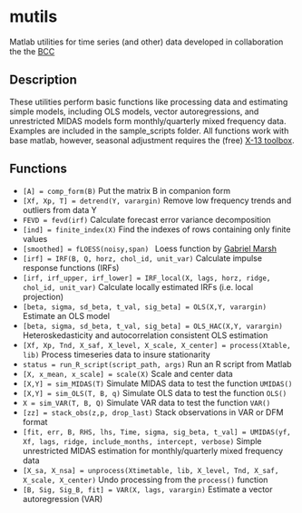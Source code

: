 # mutils

Matlab utilities for time series (and other) data developed in collaboration the the [BCC](bccprogramme.ch)

## Description

These utilities perform basic functions like processing data and estimating simple models, including OLS models, vector autoregressions, and unrestricted MIDAS models form monthly/quarterly mixed frequency data. Examples are included in the sample\_scripts folder. All functions work with base matlab, however, seasonal adjustment requires the (free) [X-13 toolbox](https://www.mathworks.com/matlabcentral/fileexchange/49120-x-13-toolbox-for-seasonal-filtering).

## Functions

- `[A] = comp_form(B)` Put the matrix B in companion form
- `[Xf, Xp, T] = detrend(Y, varargin)` Remove low frequency trends and outliers from data Y
- `FEVD = fevd(irf)` Calculate forecast error variance decomposition
- `[ind] = finite_index(X)` Find the indexes of rows containing only finite values
- `[smoothed] = fLOESS(noisy,span) ` Loess function by [Gabriel Marsh](https://ww2.mathworks.cn/matlabcentral/profile/authors/4257860)
- `[irf] = IRF(B, Q, horz, chol_id, unit_var)` Calculate impulse response functions (IRFs)
- `[irf, irf_upper, irf_lower] = IRF_local(X, lags, horz, ridge, chol_id, unit_var)` Calculate locally estimated IRFs (i.e. local projection)
- `[beta, sigma, sd_beta, t_val, sig_beta] = OLS(X,Y, varargin)` Estimate an OLS model
-  `[beta, sigma, sd_beta, t_val, sig_beta] = OLS_HAC(X,Y, varargin)` Heteroskedasticity and autocorrelation consistent OLS estimation
- `[Xf, Xp, Tnd, X_saf, X_level, X_scale, X_center] = process(Xtable, lib)` Process timeseries data to insure stationarity
- `status = run_R_script(script_path, args)` Run an R script from Matlab
- `[X, x_mean, x_scale] = scale(X)` Scale and center data
- `[X,Y] = sim_MIDAS(T)` Simulate MIDAS data to test the function `UMIDAS()`
- `[X,Y] = sim_OLS(T, B, q)` Simulate OLS data to test the function `OLS()`
- `X = sim_VAR(T, B, Q)` Simulate VAR data to test the function `VAR()`
- `[zz] = stack_obs(z,p, drop_last)` Stack observations in VAR or DFM format
- `[fit, err, B, RHS, lhs, Time, sigma, sig_beta, t_val] = UMIDAS(yf, Xf, lags, ridge, include_months, intercept, verbose)` Simple unrestricted MIDAS estimation for monthly/quarterly mixed frequency data
- `[X_sa, X_nsa] = unprocess(Xtimetable, lib, X_level, Tnd, X_saf, X_scale, X_center)` Undo processing from the `process()` function
- `[B, Sig, Sig_B, fit] = VAR(X, lags, varargin)` Estimate a vector autoregression (VAR)




